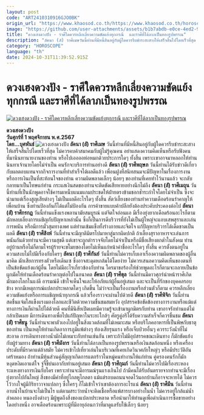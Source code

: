 ```yaml
---
layout: post
code: "ART2410310916GJO0BK"
origin_url: "https://www.khaosod.co.th/https://www.khaosod.co.th/horoscope/news_9482380"
image: "https://github.com/user-attachments/assets/b1b7abdb-e0ce-4ed2-9a2d-00a064002eb3"
title: "ดวงเฮงดวงปัง - ราศีใดควรหลีกเลี่ยงความขัดแย้งทุกกรณี  และราศีที่ได้ลาภเป็นทองรูปพรรณ"
description: "ลัคนา (ลั) ราศีเมษวันนี้ท่านที่มีหนี้สินอยู่กับผู้ใดควรรีบชำระสะสางให้เสร็จสิ้นไปโดยเร็วที่สุด ไม่ควรคบค้าสมาคมกับผู้ไม่รู้คุณคน อย่าแสดงความคิดเห็น"
category: "HOROSCOPE"
language: "th"
date: 2024-10-31T11:39:52.915Z
---
```


# ดวงเฮงดวงปัง - ราศีใดควรหลีกเลี่ยงความขัดแย้งทุกกรณี  และราศีที่ได้ลาภเป็นทองรูปพรรณ

[![ดวงเฮงดวงปัง - ราศีใดควรหลีกเลี่ยงความขัดแย้งทุกกรณี  และราศีที่ได้ลาภเป็นทองรูปพรรณ](https://www.khaosod.co.th/wpapp/uploads/2024/10/kkk-6.jpg "ดวงเฮงดวงปัง - ราศีใดควรหลีกเลี่ยงความขัดแย้งทุกกรณี  และราศีที่ได้ลาภเป็นทองรูปพรรณ")](https://www.khaosod.co.th/wpapp/uploads/2024/10/kkk-6.jpg)

**ดวงเฮงดวงปัง**  
**วันศุกร์ที่ 1 พฤศจิกายน พ.ศ.2567**  
**โดย…บุศพันธ์**
![ดวงเฮงดวงปัง](https://www.khaosod.co.th/wpapp/uploads/2024/10/mmm-7.jpg)
**ลัคนา (ลั) ราศีเมษ**
วันนี้ท่านที่มีหนี้สินอยู่กับผู้ใดควรรีบชำระสะสางให้เสร็จสิ้นไปโดยเร็วที่สุด ไม่ควรคบค้าสมาคมกับผู้ไม่รู้คุณคน อย่าแสดงความคิดเห็นหรือรับฟังคนที่มานินทานายงานของท่าน หรือไปเออออห่อหมกด้วยประการใดๆ ทั้งสิ้น เพราะเขาอาจมาหลอกให้ท่านนินทาเจ้านายโดยไม่จำเป็น คนรักจะบริการท่านอย่างดี
**ลัคนา (ลั) ราศีพฤษภ**
วันนี้ท่านได้รับข่าวดีเกี่ยวกับผลตอบแทนจากกิจการงานที่ทำสำเร็จได้ผลดีแล้ว เพื่อนฝูงที่สนิทสนมจะมีปัญหาในเรื่องการงานหรือการเงินเป็นที่สะท้อนใจของท่าน ความผิดพลาดเล็กๆ น้อยๆ ของท่านที่เคยทำไว้นานแล้ว จะกลับกลายมาเป็นโทษแก่ท่าน กระแสเงินสดของท่านจะติดขัดเสียหายอย่างนึกไม่ถึง
**ลัคนา (ลั) ราศีเมถุน**
วันนี้ท่านที่เป็นนักพูดอาจใช้คารมเหน็บแนมแกมประชดให้ฝ่ายตรงข้ามชอกช้ำระกำใจโดยไม่จำเป็น ซึ่งจะนำมาแต่เรื่องสูญเสียต่างๆ ไม่เป็นผลดีอะไรใดๆ ทั้งสิ้น สัตว์เลี้ยงของท่านทำความเดือดร้อนรำคาญให้เพื่อนบ้าน ซึ่งท่านป้องกันก็ได้แต่ไม่ป้องกัน การค้าขายแบบค้าปลีกยังต้องประคับประคองต่อไป
**ลัคนา (ลั) ราศีกรกฎ**
วันนี้ท่านแข็งแรงพลานามัยสมบูรณ์ แต่จิตใจอ่อนแอ มีเรื่องยุ่งยากเดือดร้อนอะไรก็ตาม มักหลบเลี่ยงการเผชิญกับปัญหาเหล่านั้น ซึ่งก็เป็นการดีบริวารที่ยังไม่เป็นผู้ใหญ่จะแอบเสพสุราและเล่นการพนัน หรือมีการมั่วสุมทางเพศ แต่ท่านเข้มแข็งทั้งร่างกายและจิตใจ แก้ปัญหาบริวารได้เด็ดขาดเป็นผลดี
**ลัคนา (ลั) ราศีสิงห์**
วันนี้ท่านจะมีญาติมิตรไปมาหาสู่มากผิดปกติ ถ้าเลี้ยงสุราอาหารจะเล่นการพนันกันด้วยท่านจะมีความสุขดี แต่เขาจะถูกตำรวจจับโดยไม่จำเป็นหรือมีชื่อเสียงตกต่ำในสังคม ท่านอยู่บ้านหรือไม่ก็ตามโจรผู้ร้ายจะขโมยของโดยไม่เห็นแก่หน้าค่าชื่ออะไรใดๆ ทั้งสิ้น ควรตั้งตนอยู่ในความสงบไม่ไปมีเรื่องกับใครๆ
**ลัคนา (ลั) ราศีกันย์**
วันนี้ท่านไม่ควรเก็บเอาเรื่องความผิดพลาดของผู้อื่นมาคิด มักเสียการทรงตัวหรือเดินเซ ซึ่งอาจสะดุดหกล้มได้โดยง่าย ไม่ควรเสนอความคิดเห็นของตนที่เป็นข้อขัดแย้งแก่ผู้อื่น โดยไม่มีอะไรเกี่ยวข้องกับท่าน ใครมาขอร้องให้ช่วยพูดอะไรก็ตามจะกลายเป็นข้อผูกมัดให้ท่านเดือดร้อนรำคาญต่อไปในอนาคต
**ลัคนา (ลั) ราศีตุล**
วันนี้ท่านมีดาวศุกร์นำหน้าราศีเกิด มักมองโลกในแง่ดี อารมณ์ดี เข้าใจเห็นใจและให้อภัยแก่ผู้อื่นอยู่เสมอ และจะเป็นที่รักของบุคคลรอบข้าง หากมีเหตุการณ์แปลกประหลาดใดๆ เกิดขึ้น ไม่ว่าจะเป็นเรื่องงานหรือส่วนตัวก็ตาม ควรหลีกเลี่ยงความขัดแย้งหรือการเผชิญหน้าทุกกรณี แล้วเรื่องราวจะผ่านไปด้วยดี
**ลัคนา (ลั) ราศีพิจิก**
วันนี้ท่านสดชื่นแจ่มใสแข็งแรงมองโลกและชีวิตด้วยความชื่นชมสมหวัง อุปสรรคข้อขัดข้องทางการงานหรือแม้แต่ทางการเงินก็ผ่านไปได้ด้วยดี คนที่มีนิสัยเปิดเผยมีความรู้จะเข้ามาผูกมิตรกับท่าน เขาอาจรักท่านแต่ไม่กล้าเปิดเผย มีการเดินทางเพื่อไปแก้ปัญหาในระยะใกล้ๆ ศัตรูคู่อริได้รับความสำเร็จก็ควรชื่นชม
**ลัคนา (ลั) ราศีธนู**
วันนี้ท่านจะพาตัวเองไปอยู่ในสิ่งแวดล้อมที่ไม่เหมาะสม หรือบริโภคอาหารที่เป็นพิษกับธาตุของท่าน เป็นเหตุให้ท่านเกิดอาการภูมิแพ้ต่างๆ ท้องเสียรุนแรง หรือเจ็บป่วยอื่นๆ ควรระวังน้ำที่ไม่สะอาด การเดินทางทางน้ำมักไม่เหมาะกับท่านเช่นกัน เพราะถ้าไม่มีอุปสรรคขณะเดินทาง ก็มักขัดแย้งกับผู้ร่วมทาง
**ลัคนา (ลั) ราศีมังกร**
วันนี้ท่านได้ลาภเป็นทองรูปพรรณหรือเงินสดก้อนหนึ่ง หรือเครื่องประดับที่มีราคาแต่ล้าสมัย ไม่ควรเข้าไปเที่ยวเล่นในบริเวณที่เคยเกิดวินาศภัยใหญ่ๆ หรือมีประวัติอันเศร้าหมอง ถ้าท่านมีหุ้นส่วนคู่สัญญาเกิดการแตกร้าวในหมู่คนทำงานให้แก่ท่าน คู่ครองคนรักก็มักหงุดหงิดเอาแต่ใจ จู่จี้ขี้บ่นเอากับท่านอยู่เสมอ
**ลัคนา (ลั) ราศีกุมภ์**
วันนี้ท่านไม่ควรไปมีเรื่องระหองระแหงทางการเงินกับใคร เพราะท่านจะมีอารมณ์รุนแรงเกินไป ถ้ามีคนได้รับอันตรายจากท่านจะมีเรื่องยุ่งยากไปกันใหญ่ สิ่งของมีค่าที่อยู่ไกลหูไกลตา แม้แต่รถบดถนนจอดไว้นอกบ้านก็อาจจะหายได้ ไม่ควรไว้วางใจผู้มีกิริยาวาจาแปลกๆ ซึ่งใครๆ ก็ไม่เข้าใจว่าเขาต้องการอะไรแน่
**ลัคนา (ลั) ราศีมีน**
วันนี้ท่านอาบน้ำในบ้านจะไม่เป็นไร แต่ตามสระว่ายน้ำจะติดเชื้อหรือแพ้สารบางอย่างในน้ำ ไม่ควรอยู่ใกล้แม่น้ำลำคลอง หนองบึงต่างๆ มีผู้พูดถึงสิ่งของแปลกประหลาด หรือนำมาให้ท่านดูเพื่อดำเนินการซื้อขายอย่างใดอย่างหนึ่ง อาจเดือดร้อนเพราะผู้ที่มีอายุอ่อนกว่าที่มาดูแลรับใช้เล็กๆ น้อยๆ